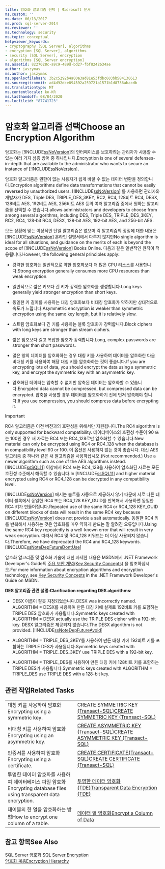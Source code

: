 ```yaml
---
title: 암호화 알고리즘 선택 | Microsoft 문서
ms.custom: ''
ms.date: 06/13/2017
ms.prod: sql-server-2014
ms.reviewer: ''
ms.technology: security
ms.topic: conceptual
helpviewer_keywords:
- cryptography [SQL Server], algorithms
- encryption [SQL Server], algorithms
- security [SQL Server], encryption
- algorithms [SQL Server encryption]
ms.assetid: 8227028c-a9c9-489d-bd27-fbf8242634ae
author: jaszymas
ms.author: jaszymas
ms.openlocfilehash: 3b2c5292b4a00a3ad81e53fdbc603bb584130613
ms.sourcegitcommit: ad4d92dce894592a259721a1571b1d8736abacdb
ms.translationtype: MT
ms.contentlocale: ko-KR
ms.lasthandoff: 08/04/2020
ms.locfileid: "87741723"
---
```

# <a name="choose-an-encryption-algorithm"></a><span data-ttu-id="1e46a-102">암호화 알고리즘 선택</span><span class="sxs-lookup"><span data-stu-id="1e46a-102">Choose an Encryption Algorithm</span></span>
  <span data-ttu-id="1e46a-103">암호화는 [!INCLUDE[ssNoVersion](../../../includes/ssnoversion-md.md)]의 인터페이스를 보호하려는 관리자가 사용할 수 있는 여러 가지 심층 방어 중 하나입니다.</span><span class="sxs-lookup"><span data-stu-id="1e46a-103">Encryption is one of several defenses-in-depth that are available to the administrator who wants to secure an instance of [!INCLUDE[ssNoVersion](../../../includes/ssnoversion-md.md)].</span></span>  
  
 <span data-ttu-id="1e46a-104">암호화 알고리즘은 권한이 없는 사용자가 쉽게 바꿀 수 없는 데이터 변환을 정의합니다.</span><span class="sxs-lookup"><span data-stu-id="1e46a-104">Encryption algorithms define data transformations that cannot be easily reversed by unauthorized users.</span></span> [!INCLUDE[ssNoVersion](../../../includes/ssnoversion-md.md)] <span data-ttu-id="1e46a-105">를 사용하면 관리자와 개발자가 DES, Triple DES, TRIPLE_DES_3KEY, RC2, RC4, 128비트 RC4, DESX, 128비트 AES, 192비트 AES, 256비트 AES 등의 여러 알고리즘 중에서 원하는 알고리즘을 선택할 수 있습니다.</span><span class="sxs-lookup"><span data-stu-id="1e46a-105">allows administrators and developers to choose from among several algorithms, including DES, Triple DES, TRIPLE_DES_3KEY, RC2, RC4, 128-bit RC4, DESX, 128-bit AES, 192-bit AES, and 256-bit AES.</span></span>  
  
 <span data-ttu-id="1e46a-106">모든 상황에 맞는 이상적인 단일 알고리즘은 없으며 각 알고리즘의 장점에 대한 내용은 [!INCLUDE[ssNoVersion](../../../includes/ssnoversion-md.md)] 온라인 설명서에서 다루지 않지만</span><span class="sxs-lookup"><span data-stu-id="1e46a-106">No single algorithm is ideal for all situations, and guidance on the merits of each is beyond the scope of [!INCLUDE[ssNoVersion](../../../includes/ssnoversion-md.md)] Books Online.</span></span> <span data-ttu-id="1e46a-107">다음과 같은 일반적인 원칙이 적용됩니다.</span><span class="sxs-lookup"><span data-stu-id="1e46a-107">However, the following general principles apply:</span></span>  
  
-   <span data-ttu-id="1e46a-108">강력한 암호화는 일반적으로 약한 암호화보다 더 많은 CPU 리소스를 사용합니다.</span><span class="sxs-lookup"><span data-stu-id="1e46a-108">Strong encryption generally consumes more CPU resources than weak encryption.</span></span>  
  
-   <span data-ttu-id="1e46a-109">일반적으로 짧은 키보다 긴 키가 강력한 암호화를 생성합니다.</span><span class="sxs-lookup"><span data-stu-id="1e46a-109">Long keys generally yield stronger encryption than short keys.</span></span>  
  
-   <span data-ttu-id="1e46a-110">동일한 키 길이를 사용하는 대칭 암호화보다 비대칭 암호화가 약하지만 상대적으로 속도가 느립니다.</span><span class="sxs-lookup"><span data-stu-id="1e46a-110">Asymmetric encryption is weaker than symmetric encryption using the same key length, but it is relatively slow.</span></span>  
  
-   <span data-ttu-id="1e46a-111">스트림 암호화보다 긴 키를 사용하는 블록 암호화가 강력합니다.</span><span class="sxs-lookup"><span data-stu-id="1e46a-111">Block ciphers with long keys are stronger than stream ciphers.</span></span>  
  
-   <span data-ttu-id="1e46a-112">짧은 암호보다 길고 복잡한 암호가 강력합니다.</span><span class="sxs-lookup"><span data-stu-id="1e46a-112">Long, complex passwords are stronger than short passwords.</span></span>  
  
-   <span data-ttu-id="1e46a-113">많은 양의 데이터를 암호화하는 경우 대칭 키를 사용하여 데이터를 암호화한 다음 비대칭 키를 사용하여 해당 대칭 키를 암호화하는 것이 좋습니다.</span><span class="sxs-lookup"><span data-stu-id="1e46a-113">If you are encrypting lots of data, you should encrypt the data using a symmetric key, and encrypt the symmetric key with an asymmetric key.</span></span>  
  
-   <span data-ttu-id="1e46a-114">암호화된 데이터는 압축할 수 없지만 압축된 데이터는 암호화할 수 있습니다.</span><span class="sxs-lookup"><span data-stu-id="1e46a-114">Encrypted data cannot be compressed, but compressed data can be encrypted.</span></span> <span data-ttu-id="1e46a-115">압축을 사용할 경우 데이터를 암호화하기 전에 먼저 압축해야 합니다.</span><span class="sxs-lookup"><span data-stu-id="1e46a-115">If you use compression, you should compress data before encrypting it.</span></span>  
  
> [!IMPORTANT]  
>  <span data-ttu-id="1e46a-116">RC4 알고리즘은 이전 버전과의 호환성을 위해서만 지원됩니다.</span><span class="sxs-lookup"><span data-stu-id="1e46a-116">The RC4 algorithm is only supported for backward compatibility.</span></span> <span data-ttu-id="1e46a-117">데이터베이스의 호환성 수준이 90 또는 100인 경우 새 자료는 RC4 또는 RC4_128로만 암호화할 수 있습니다.</span><span class="sxs-lookup"><span data-stu-id="1e46a-117">New material can only be encrypted using RC4 or RC4_128 when the database is in compatibility level 90 or 100.</span></span> <span data-ttu-id="1e46a-118">이 옵션은 사용하지 않는 것이 좋습니다. 대신 AES 알고리즘 중 하나와 같은 새 알고리즘을 사용하십시오.</span><span class="sxs-lookup"><span data-stu-id="1e46a-118">(Not recommended.) Use a newer algorithm such as one of the AES algorithms instead.</span></span> <span data-ttu-id="1e46a-119">[!INCLUDE[ssSQL11](../../../includes/sssql11-md.md)] 이상에서 RC4 또는 RC4_128을 사용하여 암호화된 자료는 모든 호환성 수준에서 해독할 수 있습니다.</span><span class="sxs-lookup"><span data-stu-id="1e46a-119">In [!INCLUDE[ssSQL11](../../../includes/sssql11-md.md)] and higher material encrypted using RC4 or RC4_128 can be decrypted in any compatibility level.</span></span>  
>   
>  <span data-ttu-id="1e46a-120">[!INCLUDE[ssNoVersion](../../../includes/ssnoversion-md.md)] 에서는 솔트를 자동으로 제공하지 않기 때문에 서로 다른 데이터 블록에서 동일한 RC4 또는 RC4_128 KEY_GUID를 반복해서 사용하면 동일한 RC4 키가 만들어집니다.</span><span class="sxs-lookup"><span data-stu-id="1e46a-120">Repeated use of the same RC4 or RC4_128 KEY_GUID on different blocks of data will result in the same RC4 key because [!INCLUDE[ssNoVersion](../../../includes/ssnoversion-md.md)] does not provide a salt automatically.</span></span> <span data-ttu-id="1e46a-121">동일한 RC4 키를 반복해서 사용하는 것은 암호화를 매우 약하게 만드는 잘 알려진 오류입니다.</span><span class="sxs-lookup"><span data-stu-id="1e46a-121">Using the same RC4 key repeatedly is a well-known error that will result in very weak encryption.</span></span> <span data-ttu-id="1e46a-122">따라서 RC4 및 RC4_128 키워드는 더 이상 사용되지 않습니다.</span><span class="sxs-lookup"><span data-stu-id="1e46a-122">Therefore, we have deprecated the RC4 and RC4_128 keywords.</span></span> [!INCLUDE[ssNoteDepFutureDontUse](../../../includes/ssnotedepfuturedontuse-md.md)]  
  
 <span data-ttu-id="1e46a-123">암호화 알고리즘 및 암호화 기술에 대한 자세한 내용은 MSDN에서 .NET Framework Developer's Guide의 [주요 보안 개념(Key Security Concepts)](https://go.microsoft.com/fwlink/?LinkId=62082) 을 참조하십시오.</span><span class="sxs-lookup"><span data-stu-id="1e46a-123">For more information about encryption algorithms and encryption technology, see [Key Security Concepts](https://go.microsoft.com/fwlink/?LinkId=62082) in the .NET Framework Developer's Guide on MSDN.</span></span>  
  
 <span data-ttu-id="1e46a-124">**DES 알고리즘 관련 설명:**</span><span class="sxs-lookup"><span data-stu-id="1e46a-124">**Clarification regarding DES algorithms:**</span></span>  
  
-   <span data-ttu-id="1e46a-125">DESX 이름이 잘못 지정되었습니다.</span><span class="sxs-lookup"><span data-stu-id="1e46a-125">DESX was incorrectly named.</span></span> <span data-ttu-id="1e46a-126">ALGORITHM = DESX를 사용하여 만든 대칭 키에 실제로 192비트 키를 포함하는 TRIPLE DES 암호화가 사용됩니다.</span><span class="sxs-lookup"><span data-stu-id="1e46a-126">Symmetric keys created with ALGORITHM = DESX actually use the TRIPLE DES cipher with a 192-bit key.</span></span> <span data-ttu-id="1e46a-127">DESX 알고리즘은 제공되지 않습니다.</span><span class="sxs-lookup"><span data-stu-id="1e46a-127">The DESX algorithm is not provided.</span></span> [!INCLUDE[ssNoteDepFutureAvoid](../../../includes/ssnotedepfutureavoid-md.md)]  
  
-   <span data-ttu-id="1e46a-128">ALGORITHM = TRIPLE_DES_3KEY를 사용하여 만든 대칭 키에 192비트 키를 포함하는 TRIPLE DES가 사용됩니다.</span><span class="sxs-lookup"><span data-stu-id="1e46a-128">Symmetric keys created with ALGORITHM = TRIPLE_DES_3KEY use TRIPLE DES with a 192-bit key.</span></span>  
  
-   <span data-ttu-id="1e46a-129">ALGORITHM = TRIPLE_DES를 사용하여 만든 대칭 키에 128비트 키를 포함하는 TRIPLE DES가 사용됩니다.</span><span class="sxs-lookup"><span data-stu-id="1e46a-129">Symmetric keys created with ALGORITHM = TRIPLE_DES use TRIPLE DES with a 128-bit key.</span></span>  
  
## <a name="related-tasks"></a><span data-ttu-id="1e46a-130">관련 작업</span><span class="sxs-lookup"><span data-stu-id="1e46a-130">Related Tasks</span></span>  
  
|||  
|-|-|  
|<span data-ttu-id="1e46a-131">대칭 키를 사용하여 암호화</span><span class="sxs-lookup"><span data-stu-id="1e46a-131">Encrypting using a symmetric key.</span></span>|[<span data-ttu-id="1e46a-132">CREATE SYMMETRIC KEY &#40;Transact-SQL&#41;</span><span class="sxs-lookup"><span data-stu-id="1e46a-132">CREATE SYMMETRIC KEY &#40;Transact-SQL&#41;</span></span>](/sql/t-sql/statements/create-symmetric-key-transact-sql)|  
|<span data-ttu-id="1e46a-133">비대칭 키를 사용하여 암호화</span><span class="sxs-lookup"><span data-stu-id="1e46a-133">Encrypting using an asymmetric key.</span></span>|[<span data-ttu-id="1e46a-134">CREATE ASYMMETRIC KEY &#40;Transact-SQL&#41;</span><span class="sxs-lookup"><span data-stu-id="1e46a-134">CREATE ASYMMETRIC KEY &#40;Transact-SQL&#41;</span></span>](/sql/t-sql/statements/create-asymmetric-key-transact-sql)|  
|<span data-ttu-id="1e46a-135">인증서를 사용하여 암호화</span><span class="sxs-lookup"><span data-stu-id="1e46a-135">Encrypting using a certificate.</span></span>|[<span data-ttu-id="1e46a-136">CREATE CERTIFICATE&#40;Transact-SQL&#41;</span><span class="sxs-lookup"><span data-stu-id="1e46a-136">CREATE CERTIFICATE &#40;Transact-SQL&#41;</span></span>](/sql/t-sql/statements/create-certificate-transact-sql)|  
|<span data-ttu-id="1e46a-137">투명한 데이터 암호화를 사용하여 데이터베이스 파일 암호화</span><span class="sxs-lookup"><span data-stu-id="1e46a-137">Encrypting database files using transparent data encryption.</span></span>|[<span data-ttu-id="1e46a-138">투명한 데이터 암호화&#40;TDE&#41;</span><span class="sxs-lookup"><span data-stu-id="1e46a-138">Transparent Data Encryption &#40;TDE&#41;</span></span>](transparent-data-encryption.md)|  
|<span data-ttu-id="1e46a-139">테이블의 한 열을 암호화하는 방법</span><span class="sxs-lookup"><span data-stu-id="1e46a-139">How to encrypt one column of a table.</span></span>|[<span data-ttu-id="1e46a-140">데이터 열 암호화</span><span class="sxs-lookup"><span data-stu-id="1e46a-140">Encrypt a Column of Data</span></span>](encrypt-a-column-of-data.md)|  
  
## <a name="see-also"></a><span data-ttu-id="1e46a-141">참고 항목</span><span class="sxs-lookup"><span data-stu-id="1e46a-141">See Also</span></span>  
 <span data-ttu-id="1e46a-142">[SQL Server 암호화](sql-server-encryption.md) </span><span class="sxs-lookup"><span data-stu-id="1e46a-142">[SQL Server Encryption](sql-server-encryption.md) </span></span>  
 [<span data-ttu-id="1e46a-143">암호화 계층</span><span class="sxs-lookup"><span data-stu-id="1e46a-143">Encryption Hierarchy</span></span>](encryption-hierarchy.md)  
  
  
